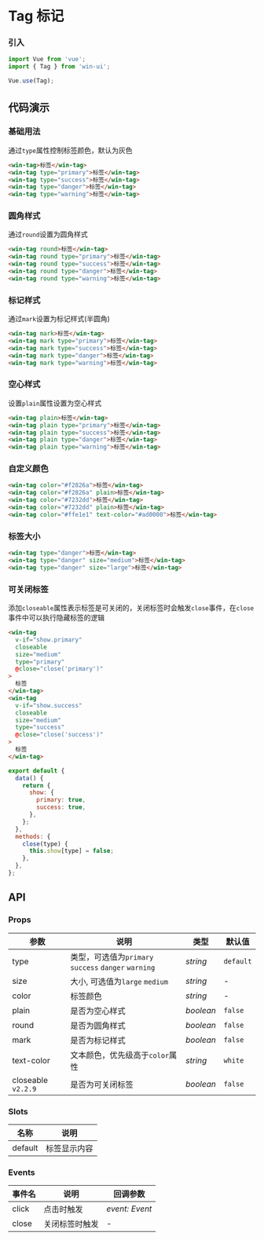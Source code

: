 # Tag 标记

### 引入

```js
import Vue from 'vue';
import { Tag } from 'win-ui';

Vue.use(Tag);
```

## 代码演示

### 基础用法

通过`type`属性控制标签颜色，默认为灰色

```html
<win-tag>标签</win-tag>
<win-tag type="primary">标签</win-tag>
<win-tag type="success">标签</win-tag>
<win-tag type="danger">标签</win-tag>
<win-tag type="warning">标签</win-tag>
```

### 圆角样式

通过`round`设置为圆角样式

```html
<win-tag round>标签</win-tag>
<win-tag round type="primary">标签</win-tag>
<win-tag round type="success">标签</win-tag>
<win-tag round type="danger">标签</win-tag>
<win-tag round type="warning">标签</win-tag>
```

### 标记样式

通过`mark`设置为标记样式(半圆角)

```html
<win-tag mark>标签</win-tag>
<win-tag mark type="primary">标签</win-tag>
<win-tag mark type="success">标签</win-tag>
<win-tag mark type="danger">标签</win-tag>
<win-tag mark type="warning">标签</win-tag>
```

### 空心样式

设置`plain`属性设置为空心样式

```html
<win-tag plain>标签</win-tag>
<win-tag plain type="primary">标签</win-tag>
<win-tag plain type="success">标签</win-tag>
<win-tag plain type="danger">标签</win-tag>
<win-tag plain type="warning">标签</win-tag>
```

### 自定义颜色

```html
<win-tag color="#f2826a">标签</win-tag>
<win-tag color="#f2826a" plain>标签</win-tag>
<win-tag color="#7232dd">标签</win-tag>
<win-tag color="#7232dd" plain>标签</win-tag>
<win-tag color="#ffe1e1" text-color="#ad0000">标签</win-tag>
```

### 标签大小

```html
<win-tag type="danger">标签</win-tag>
<win-tag type="danger" size="medium">标签</win-tag>
<win-tag type="danger" size="large">标签</win-tag>
```

### 可关闭标签

添加`closeable`属性表示标签是可关闭的，关闭标签时会触发`close`事件，在`close`事件中可以执行隐藏标签的逻辑

```html
<win-tag
  v-if="show.primary"
  closeable
  size="medium"
  type="primary"
  @close="close('primary')"
>
  标签
</win-tag>
<win-tag
  v-if="show.success"
  closeable
  size="medium"
  type="success"
  @close="close('success')"
>
  标签
</win-tag>
```

```js
export default {
  data() {
    return {
      show: {
        primary: true,
        success: true,
      },
    };
  },
  methods: {
    close(type) {
      this.show[type] = false;
    },
  },
};
```

## API

### Props

| 参数 | 说明 | 类型 | 默认值 |
| --- | --- | --- | --- |
| type | 类型，可选值为`primary` `success` `danger` `warning` | _string_ | `default` |
| size | 大小, 可选值为`large` `medium` | _string_ | - |
| color | 标签颜色 | _string_ | - |
| plain | 是否为空心样式 | _boolean_ | `false` |
| round | 是否为圆角样式 | _boolean_ | `false` |
| mark | 是否为标记样式 | _boolean_ | `false` |
| text-color | 文本颜色，优先级高于`color`属性 | _string_ | `white` |
| closeable `v2.2.9` | 是否为可关闭标签 | _boolean_ | `false` |

### Slots

| 名称    | 说明         |
| ------- | ------------ |
| default | 标签显示内容 |

### Events

| 事件名 | 说明           | 回调参数       |
| ------ | -------------- | -------------- |
| click  | 点击时触发     | _event: Event_ |
| close  | 关闭标签时触发 | -              |
